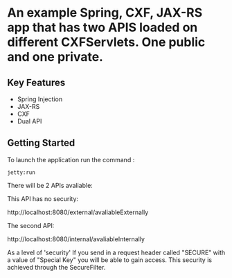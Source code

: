 An example Spring, CXF, JAX-RS app that has two APIS loaded on different CXFServlets. One public and one private.
======================================================


Key Features
------------

-   Spring Injection
-   JAX-RS
-   CXF
-   Dual API


Getting Started
---------------

To launch the application run the command :

```
jetty:run
```

There will be 2 APIs avaliable:

This API has no security:

http://localhost:8080/external/avaliableExternally

The second API:

http://localhost:8080/internal/avaliableInternally

As a level of 'security' If you send in a request header called "SECURE" with a value of "Special Key" you will be able
to gain access. This security is achieved through the SecureFilter.


